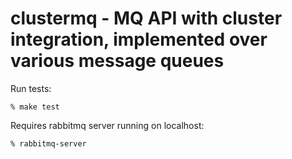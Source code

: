 # clustermq - MQ API with cluster integration, implemented over various message queues

Run tests:

    % make test

Requires rabbitmq server running on localhost:

    % rabbitmq-server

